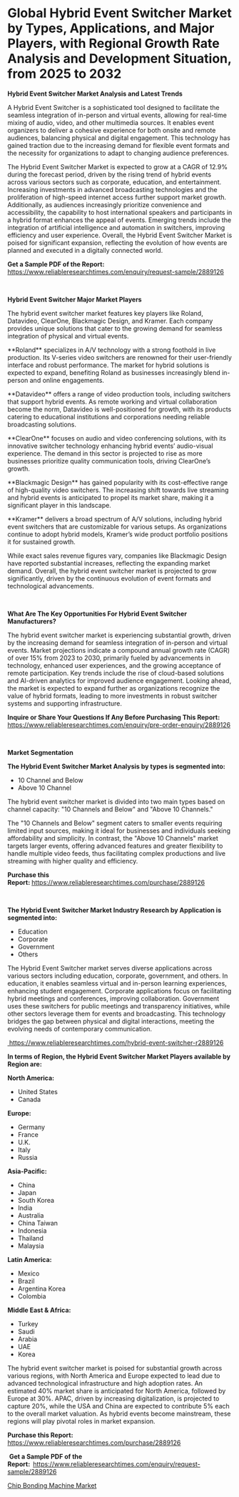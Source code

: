 <p><h1>Global Hybrid Event Switcher Market by Types, Applications, and Major Players, with Regional Growth Rate Analysis and Development Situation, from 2025 to 2032</h1></p><p><strong>Hybrid Event Switcher Market Analysis and Latest Trends</strong></p>
<p><p>A Hybrid Event Switcher is a sophisticated tool designed to facilitate the seamless integration of in-person and virtual events, allowing for real-time mixing of audio, video, and other multimedia sources. It enables event organizers to deliver a cohesive experience for both onsite and remote audiences, balancing physical and digital engagement. This technology has gained traction due to the increasing demand for flexible event formats and the necessity for organizations to adapt to changing audience preferences.</p><p>The Hybrid Event Switcher Market is expected to grow at a CAGR of 12.9% during the forecast period, driven by the rising trend of hybrid events across various sectors such as corporate, education, and entertainment. Increasing investments in advanced broadcasting technologies and the proliferation of high-speed internet access further support market growth. Additionally, as audiences increasingly prioritize convenience and accessibility, the capability to host international speakers and participants in a hybrid format enhances the appeal of events. Emerging trends include the integration of artificial intelligence and automation in switchers, improving efficiency and user experience. Overall, the Hybrid Event Switcher Market is poised for significant expansion, reflecting the evolution of how events are planned and executed in a digitally connected world.</p></p>
<p><strong>Get a Sample PDF of the Report:&nbsp;</strong> <a href="https://www.reliableresearchtimes.com/enquiry/request-sample/2889126?utm_campaign=3346&utm_medium=2&utm_source=Github&utm_content=ia&utm_term=14032025&utm_id=hybrid-event-switcher">https://www.reliableresearchtimes.com/enquiry/request-sample/2889126</a></p>
<p>&nbsp;</p>
<p><strong>Hybrid Event Switcher Major Market Players</strong></p>
<p><p>The hybrid event switcher market features key players like Roland, Datavideo, ClearOne, Blackmagic Design, and Kramer. Each company provides unique solutions that cater to the growing demand for seamless integration of physical and virtual events.</p><p>**Roland** specializes in A/V technology with a strong foothold in live production. Its V-series video switchers are renowned for their user-friendly interface and robust performance. The market for hybrid solutions is expected to expand, benefiting Roland as businesses increasingly blend in-person and online engagements.</p><p>**Datavideo** offers a range of video production tools, including switchers that support hybrid events. As remote working and virtual collaboration become the norm, Datavideo is well-positioned for growth, with its products catering to educational institutions and corporations needing reliable broadcasting solutions. </p><p>**ClearOne** focuses on audio and video conferencing solutions, with its innovative switcher technology enhancing hybrid events’ audio-visual experience. The demand in this sector is projected to rise as more businesses prioritize quality communication tools, driving ClearOne’s growth.</p><p>**Blackmagic Design** has gained popularity with its cost-effective range of high-quality video switchers. The increasing shift towards live streaming and hybrid events is anticipated to propel its market share, making it a significant player in this landscape.</p><p>**Kramer** delivers a broad spectrum of A/V solutions, including hybrid event switchers that are customizable for various setups. As organizations continue to adopt hybrid models, Kramer’s wide product portfolio positions it for sustained growth. </p><p>While exact sales revenue figures vary, companies like Blackmagic Design have reported substantial increases, reflecting the expanding market demand. Overall, the hybrid event switcher market is projected to grow significantly, driven by the continuous evolution of event formats and technological advancements.</p></p>
<p>&nbsp;</p>
<p><strong>What Are The Key Opportunities For Hybrid Event Switcher Manufacturers?</strong></p>
<p><p>The hybrid event switcher market is experiencing substantial growth, driven by the increasing demand for seamless integration of in-person and virtual events. Market projections indicate a compound annual growth rate (CAGR) of over 15% from 2023 to 2030, primarily fueled by advancements in technology, enhanced user experiences, and the growing acceptance of remote participation. Key trends include the rise of cloud-based solutions and AI-driven analytics for improved audience engagement. Looking ahead, the market is expected to expand further as organizations recognize the value of hybrid formats, leading to more investments in robust switcher systems and supporting infrastructure.</p></p>
<p><strong>Inquire or Share Your Questions If Any Before Purchasing This Report:</strong> <a href="https://www.reliableresearchtimes.com/enquiry/pre-order-enquiry/2889126?utm_campaign=3346&utm_medium=2&utm_source=Github&utm_content=ia&utm_term=14032025&utm_id=hybrid-event-switcher">https://www.reliableresearchtimes.com/enquiry/pre-order-enquiry/2889126</a></p>
<p>&nbsp;</p>
<p><strong>Market Segmentation</strong></p>
<p><strong>The Hybrid Event Switcher Market Analysis by types is segmented into:</strong></p>
<p><ul><li>10 Channel and Below</li><li>Above 10 Channel</li></ul></p>
<p><p>The hybrid event switcher market is divided into two main types based on channel capacity: "10 Channels and Below" and "Above 10 Channels." </p><p>The "10 Channels and Below" segment caters to smaller events requiring limited input sources, making it ideal for businesses and individuals seeking affordability and simplicity. In contrast, the "Above 10 Channels" market targets larger events, offering advanced features and greater flexibility to handle multiple video feeds, thus facilitating complex productions and live streaming with higher quality and efficiency.</p></p>
<p><strong>Purchase this Report:&nbsp;</strong><a href="https://www.reliableresearchtimes.com/purchase/2889126?utm_campaign=3346&utm_medium=2&utm_source=Github&utm_content=ia&utm_term=14032025&utm_id=hybrid-event-switcher">https://www.reliableresearchtimes.com/purchase/2889126</a></p>
<p>&nbsp;</p>
<p><strong>The Hybrid Event Switcher Market Industry Research by Application is segmented into:</strong></p>
<p><ul><li>Education</li><li>Corporate</li><li>Government</li><li>Others</li></ul></p>
<p><p>The Hybrid Event Switcher market serves diverse applications across various sectors including education, corporate, government, and others. In education, it enables seamless virtual and in-person learning experiences, enhancing student engagement. Corporate applications focus on facilitating hybrid meetings and conferences, improving collaboration. Government uses these switchers for public meetings and transparency initiatives, while other sectors leverage them for events and broadcasting. This technology bridges the gap between physical and digital interactions, meeting the evolving needs of contemporary communication.</p></p>
<p><a href="https://www.reliableresearchtimes.com/hybrid-event-switcher-r2889126?utm_campaign=3346&utm_medium=2&utm_source=Github&utm_content=ia&utm_term=14032025&utm_id=hybrid-event-switcher">&nbsp;https://www.reliableresearchtimes.com/hybrid-event-switcher-r2889126</a></p>
<p><strong>In terms of Region, the Hybrid Event Switcher Market Players available by Region are:</strong></p>
<p>
    <p> <strong> North America: </strong>
        <ul>
            <li>United States</li>
            <li>Canada</li>
        </ul>
        </p> 
    <p> <strong> Europe: </strong>
        <ul>
            <li>Germany</li>
            <li>France</li>
            <li>U.K.</li>
            <li>Italy</li>
            <li>Russia</li>
        </ul>
        </p> 
    <p> <strong> Asia-Pacific: </strong>
        <ul>
            <li>China</li>
            <li>Japan</li>
            <li>South Korea</li>
            <li>India</li>
            <li>Australia</li>
            <li>China Taiwan</li>
            <li>Indonesia</li>
            <li>Thailand</li>
            <li>Malaysia</li>
        </ul>
        </p> 
    <p> <strong> Latin America: </strong>
        <ul>
            <li>Mexico</li>
            <li>Brazil</li>
            <li>Argentina Korea</li>
            <li>Colombia</li>
        </ul>
        </p> 
    <p> <strong> Middle East & Africa: </strong>
        <ul>
            <li>Turkey</li>
            <li>Saudi</li>
            <li>Arabia</li>
            <li>UAE</li>
            <li>Korea</li>
        </ul>
    </p>
    </p>
<p><p>The hybrid event switcher market is poised for substantial growth across various regions, with North America and Europe expected to lead due to advanced technological infrastructure and high adoption rates. An estimated 40% market share is anticipated for North America, followed by Europe at 30%. APAC, driven by increasing digitalization, is projected to capture 20%, while the USA and China are expected to contribute 5% each to the overall market valuation. As hybrid events become mainstream, these regions will play pivotal roles in market expansion.</p></p>
<p><strong>Purchase this Report: </strong><a href="https://www.reliableresearchtimes.com/purchase/2889126?utm_campaign=3346&utm_medium=2&utm_source=Github&utm_content=ia&utm_term=14032025&utm_id=hybrid-event-switcher">https://www.reliableresearchtimes.com/purchase/2889126</a></p>
<p>&nbsp;<strong>Get a Sample PDF of the Report:&nbsp;&nbsp;</strong><a href="https://www.reliableresearchtimes.com/enquiry/request-sample/2889126?utm_campaign=3346&utm_medium=2&utm_source=Github&utm_content=ia&utm_term=14032025&utm_id=hybrid-event-switcher">https://www.reliableresearchtimes.com/enquiry/request-sample/2889126</a></p>
<p><strong></strong></p>
<p><p><a href="https://github.com/lanuskarnajc/Market-Research-Report-List-1/blob/main/chip-bonding-machine-market.md?utm_campaign=3346&utm_medium=2&utm_source=Github&utm_content=ia&utm_term=14032025&utm_id=hybrid-event-switcher">Chip Bonding Machine Market</a></p></p>